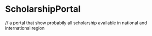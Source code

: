 # ScholarshipPortal
// a portal that show probabily all scholarship available in national and international region
